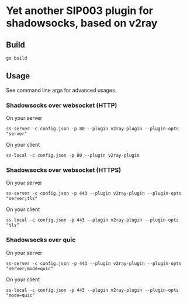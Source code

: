 # Yet another SIP003 plugin for shadowsocks, based on v2ray

## Build

```
go build
```

## Usage

See command line args for advanced usages.

### Shadowsocks over websocket (HTTP)

On your server

```
ss-server -c config.json -p 80 --plugin v2ray-plugin --plugin-opts "server"
```

On your client

```
ss-local -c config.json -p 80 --plugin v2ray-plugin
```

### Shadowsocks over websocket (HTTPS)

On your server

```
ss-server -c config.json -p 443 --plugin v2ray-plugin --plugin-opts "server;tls"
```

On your client

```
ss-local -c config.json -p 443 --plugin v2ray-plugin --plugin-opts "tls"
```

### Shadowsocks over quic

On your server

```
ss-server -c config.json -p 443 --plugin v2ray-plugin --plugin-opts "server;mode=quic"
```

On your client

```
ss-local -c config.json -p 443 --plugin v2ray-plugin --plugin-opts "mode=quic"
```
